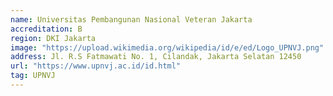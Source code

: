 ```yaml
---
name: Universitas Pembangunan Nasional Veteran Jakarta
accreditation: B
region: DKI Jakarta
image: "https://upload.wikimedia.org/wikipedia/id/e/ed/Logo_UPNVJ.png"
address: Jl. R.S Fatmawati No. 1, Cilandak, Jakarta Selatan 12450
url: "https://www.upnvj.ac.id/id.html"
tag: UPNVJ
---
```


